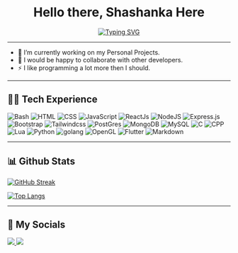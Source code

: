 <h1 align="center">Hello there, Shashanka <r3lative> Here </h1>
<p align="center">
  <a href="https://git.io/typing-svg">
    <img src="https://readme-typing-svg.herokuapp.com?font=JetBrains+Mono&weight=600&size=28&duration=2500&pause=500&color=8939F7&center=true&vCenter=false&width=435&lines=I+am+a+programmer;+,designer+and+3D artist" alt="Typing SVG" />
  </a>

</p>

<hr/>


<!--- 🌱 I’m currently exploring different domains of tech.-->
- 🌱 I’m currently working on my Personal Projects.
- 👯 I would be happy to collaborate with other developers.
- ⚡ I like programming a lot more then I should.

<hr>

<h2>👨‍💻 Tech Experience</h2>

<p>
  <img alt="Bash" src="https://img.shields.io/badge/Shell_Script-121011?style=for-the-badge&logo=gnu-bash&logoColor=white">
  <img alt="HTML" src="https://img.shields.io/badge/HTML5-E34F26?style=for-the-badge&logo=html5&logoColor=white">
  <img alt="CSS" src="https://img.shields.io/badge/CSS3-1572B6?style=for-the-badge&logo=css3&logoColor=white">
  <img alt="JavaScript" src="https://img.shields.io/badge/JavaScript-323330?style=for-the-badge&logo=javascript&logoColor=F7DF12">
  <img alt="ReactJs" src="https://img.shields.io/badge/React-20232A?style=for-the-badge&logo=react&logoColor=61DAFB">
  <img alt="NodeJS" src="https://img.shields.io/badge/Node%20js-339933?style=for-the-badge&logo=nodedotjs&logoColor=white"/>
  <img alt="Express.js" src="https://img.shields.io/badge/Express%20js-000000?style=for-the-badge&logo=express&logoColor=white">
  <img alt="Bootstrap" src="https://img.shields.io/badge/Bootstrap-563D7C?style=for-the-badge&logo=bootstrap&logoColor=white">
  <img alt="Tailwindcss" src="https://img.shields.io/badge/Tailwind_CSS-118f89?style=for-the-badge&logo=tailwind-css&logoColor=white">
  <img alt="PostGres" src="https://img.shields.io/badge/PostgreSQL-316192?style=for-the-badge&logo=postgresql&logoColor=white">
  <img alt="MongoDB" src="https://img.shields.io/badge/MongoDB-4EA94B?style=for-the-badge&logo=mongodb&logoColor=white"/>
  <img alt="MySQL" src="https://img.shields.io/badge/MySQL-005C84?style=for-the-badge&logo=mysql&logoColor=white"/>
  <img alt="C" src="https://img.shields.io/badge/C-00599C?style=for-the-badge&logo=c&logoColor=white">
  <img alt="CPP" src="https://img.shields.io/badge/C%2B%2B-00599C?style=for-the-badge&logo=c%2B%2B&logoColor=white">
  <img alt="Lua" src="https://img.shields.io/badge/Lua-2C2D72?style=for-the-badge&logo=lua&logoColor=white">
  <img alt="Python" src="https://img.shields.io/badge/Python-323330?style=for-the-badge&logo=python&logoColor=blue">
  <img alt="golang" src="https://img.shields.io/badge/Go-00ADD8?style=for-the-badge&logo=go&logoColor=white">
  <img alt="OpenGL" src="https://img.shields.io/badge/OpenGL-FFFFFF?style=for-the-badge&logo=opengl">
  <img alt="Flutter" src="https://img.shields.io/badge/Flutter-02569B?style=for-the-badge&logo=flutter&logoColor=white">
  <img alt="Markdown" src="https://img.shields.io/badge/Markdown-000000?style=for-the-badge&logo=markdown&logoColor=white"></a>


</p>

<hr>

<h2>
📊 Github Stats 
</h2>

<p align="left">
  <a href="https://https://github.com/r3lativee"></a>
  <a href="https://git.io/streak-stats"><img src="https://github-readme-streak-stats-sand-delta.vercel.app?user=Sawansunar56&theme=tokyonight&card_width=467" alt="GitHub Streak" /></a>
</p>
<p align="left">
  <a href="https://github.com/Sawansunar56">
    <img src="https://github-readme-stats.vercel.app/api/top-langs/?username=Sawansunar56&langs_count=15&theme=tokyonight&layout=compact&card_width=937" alt="Top Langs" />
  </a>
</p>


<hr>

<h2>👋 My Socials</h2>

<p align="">
 
<!-- <img src="https://img.shields.io/badge/-zerodayrat-purple?style=flat-square&logo=instagram&logoColor=white&link=https://www.instagram.com/" /> -->
<!-- <img src="https://img.shields.io/badge/-zerodayrat-c14438?style=flat-square&logo=Gmail&logoColor=white&link=mailto:" /> -->
<a href="https://www.linkedin.com/in/sawan-sunar-618a3b247/">
<img src="https://img.shields.io/badge/LinkedIn-0077B5?style=for-the-badge&logo=Linkedin&logoColor=white&link=https://www.linkedin.com/in/sawan-sunar-618a3b247/" />
  
</a>
<a href="https://twitter.com/SunarSawan7042"><img src="https://img.shields.io/badge/Twitter-blue?style=for-the-badge&logo=twitter&logoColor=white&link=https://twitter.com/SunarSawan7042" /></a>
<!-- <a href="#"><img src="https://img.shields.io/badge/-HackTheBox-000000?style=flat&logo=codesandbox&logoColor=9FEF00"/></a> -->
<!-- <a href="https://tryhackme.com/p/FangX"> <img src="https://img.shields.io/badge/-TryHackMe-gray?style=flat&logo=icloud&logoColor=white"/></a> -->

</p>

<!---
Sawansunar56/Sawansunar56 is a ✨ special ✨ repository because its `README.md` (this file) appears on your GitHub profile.
You can click the Preview link to take a look at your changes.
--->
